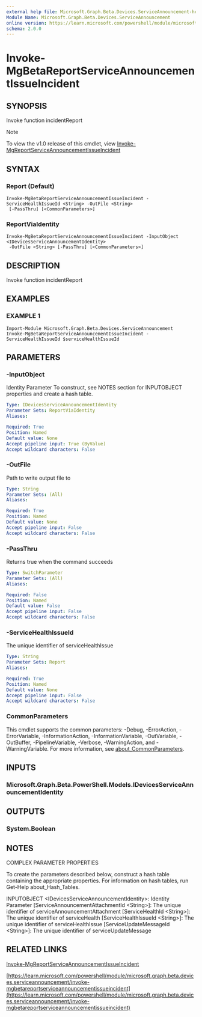 ```yaml
---
external help file: Microsoft.Graph.Beta.Devices.ServiceAnnouncement-help.xml
Module Name: Microsoft.Graph.Beta.Devices.ServiceAnnouncement
online version: https://learn.microsoft.com/powershell/module/microsoft.graph.beta.devices.serviceannouncement/invoke-mgbetareportserviceannouncementissueincident
schema: 2.0.0
---
```


# Invoke-MgBetaReportServiceAnnouncementIssueIncident

## SYNOPSIS
Invoke function incidentReport

> [!NOTE]
> To view the v1.0 release of this cmdlet, view [Invoke-MgReportServiceAnnouncementIssueIncident](/powershell/module/Microsoft.Graph.Devices.ServiceAnnouncement/Invoke-MgReportServiceAnnouncementIssueIncident?view=graph-powershell-1.0)

## SYNTAX

### Report (Default)
```
Invoke-MgBetaReportServiceAnnouncementIssueIncident -ServiceHealthIssueId <String> -OutFile <String>
 [-PassThru] [<CommonParameters>]
```

### ReportViaIdentity
```
Invoke-MgBetaReportServiceAnnouncementIssueIncident -InputObject <IDevicesServiceAnnouncementIdentity>
 -OutFile <String> [-PassThru] [<CommonParameters>]
```

## DESCRIPTION
Invoke function incidentReport

## EXAMPLES

### EXAMPLE 1
```
Import-Module Microsoft.Graph.Beta.Devices.ServiceAnnouncement
Invoke-MgBetaReportServiceAnnouncementIssueIncident -ServiceHealthIssueId $serviceHealthIssueId
```

## PARAMETERS

### -InputObject
Identity Parameter
To construct, see NOTES section for INPUTOBJECT properties and create a hash table.

```yaml
Type: IDevicesServiceAnnouncementIdentity
Parameter Sets: ReportViaIdentity
Aliases:

Required: True
Position: Named
Default value: None
Accept pipeline input: True (ByValue)
Accept wildcard characters: False
```

### -OutFile
Path to write output file to

```yaml
Type: String
Parameter Sets: (All)
Aliases:

Required: True
Position: Named
Default value: None
Accept pipeline input: False
Accept wildcard characters: False
```

### -PassThru
Returns true when the command succeeds

```yaml
Type: SwitchParameter
Parameter Sets: (All)
Aliases:

Required: False
Position: Named
Default value: False
Accept pipeline input: False
Accept wildcard characters: False
```

### -ServiceHealthIssueId
The unique identifier of serviceHealthIssue

```yaml
Type: String
Parameter Sets: Report
Aliases:

Required: True
Position: Named
Default value: None
Accept pipeline input: False
Accept wildcard characters: False
```

### CommonParameters
This cmdlet supports the common parameters: -Debug, -ErrorAction, -ErrorVariable, -InformationAction, -InformationVariable, -OutVariable, -OutBuffer, -PipelineVariable, -Verbose, -WarningAction, and -WarningVariable. For more information, see [about_CommonParameters](http://go.microsoft.com/fwlink/?LinkID=113216).

## INPUTS

### Microsoft.Graph.Beta.PowerShell.Models.IDevicesServiceAnnouncementIdentity
## OUTPUTS

### System.Boolean
## NOTES
COMPLEX PARAMETER PROPERTIES

To create the parameters described below, construct a hash table containing the appropriate properties.
For information on hash tables, run Get-Help about_Hash_Tables.

INPUTOBJECT \<IDevicesServiceAnnouncementIdentity\>: Identity Parameter
  \[ServiceAnnouncementAttachmentId \<String\>\]: The unique identifier of serviceAnnouncementAttachment
  \[ServiceHealthId \<String\>\]: The unique identifier of serviceHealth
  \[ServiceHealthIssueId \<String\>\]: The unique identifier of serviceHealthIssue
  \[ServiceUpdateMessageId \<String\>\]: The unique identifier of serviceUpdateMessage

## RELATED LINKS
[Invoke-MgReportServiceAnnouncementIssueIncident](/powershell/module/Microsoft.Graph.Devices.ServiceAnnouncement/Invoke-MgReportServiceAnnouncementIssueIncident?view=graph-powershell-1.0)

[https://learn.microsoft.com/powershell/module/microsoft.graph.beta.devices.serviceannouncement/invoke-mgbetareportserviceannouncementissueincident](https://learn.microsoft.com/powershell/module/microsoft.graph.beta.devices.serviceannouncement/invoke-mgbetareportserviceannouncementissueincident)

